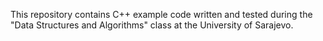 This repository contains C++ example code written and tested during the "Data Structures and Algorithms" class at the University of Sarajevo. 
